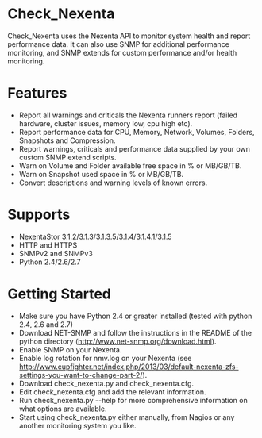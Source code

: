 Check_Nexenta
=============

Check_Nexenta uses the Nexenta API to monitor system health and report performance data. 
It can also use SNMP for additional performance monitoring,
and SNMP extends for custom performance and/or health monitoring.

Features
========
* Report all warnings and criticals the Nexenta runners report (failed hardware, cluster issues, memory low, cpu high etc).
* Report performance data for CPU, Memory, Network, Volumes, Folders, Snapshots and Compression.
* Report warnings, criticals and performance data supplied by your own custom SNMP extend scripts.
* Warn on Volume and Folder available free space in % or MB/GB/TB.
* Warn on Snapshot used space in % or MB/GB/TB.
* Convert descriptions and warning levels of known errors.

Supports
========
* NexentaStor 3.1.2/3.1.3/3.1.3.5/3.1.4/3.1.4.1/3.1.5
* HTTP and HTTPS
* SNMPv2 and SNMPv3
* Python 2.4/2.6/2.7

Getting Started
===============
* Make sure you have Python 2.4 or greater installed (tested with python 2.4, 2.6 and 2.7)
* Download NET-SNMP and follow the instructions in the README of the python directory (http://www.net-snmp.org/download.html).
* Enable SNMP on your Nexenta.
* Enable log rotation for nmv.log on your Nexenta (see http://www.cupfighter.net/index.php/2013/03/default-nexenta-zfs-settings-you-want-to-change-part-2/).
* Download check_nexenta.py and check_nexenta.cfg.
* Edit check_nexenta.cfg and add the relevant information.
* Run check_nexenta.py --help for more comprehensive information on what options are available.
* Start using check_nexenta.py either manually, from Nagios or any another monitoring system you like.